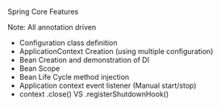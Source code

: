 Spring Core Features

Note: All annotation driven

* Configuration class definition
* ApplicationContext Creation (using multiple configuration)
* Bean Creation and demonstration of DI
* Bean Scope
* Bean Life Cycle method injection
* Application context event listener (Manual start/stop)
* context .close() VS .registerShutdownHook()